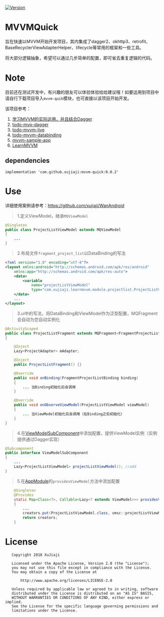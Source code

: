 [![Version](https://img.shields.io/badge/version-0.0.2-green.svg)]()
# MVVMQuick
旨在快速以MVVM开始开发项目，其内集成了dagger2、okhttp3、retrofit、BaseRecyclerViewAdapterHelper、lifecycle等常用的框架和一些工具。

将大部分逻辑抽象，希望可以通过几步简单的配置，即可省去重复逻辑的代码。

# Note
目前还在测试开发中，有兴趣的朋友可以体验体验给给建议哦！如要运用到项目中请自行下载项目导入`mvvm-quik`模块，也可直接以该项目开始开发。

该项目参考：

1. [学习MVVM的实际运用，并且结合Dagger](https://proandroiddev.com/mvvm-architecture-viewmodel-and-livedata-part-2-di-1a6b1f96d84b)
2. [todo-mvp-dagger](https://github.com/googlesamples/android-architecture/tree/todo-mvp-dagger)
3. [todo-mvvm-live](https://github.com/googlesamples/android-architecture/tree/todo-mvvm-live)
4. [todo-mvvm-databinding](https://github.com/googlesamples/android-architecture/tree/todo-mvvm-databinding)
5. [mvvm-sample-app](https://github.com/hazems/mvvm-sample-app)
6. [LearnMVVM](https://github.com/xujiaji/learn-android/tree/learn-mvvm)

## dependencies

```
implementation 'com.github.xujiaji:mvvm-quick:0.0.2'
```

# Use
详细使用案例请参考：https://github.com/xujiaji/WanAndroid

> 1.定义ViewModel，继承`MQViewModel`

``` java
@Singleton
public class ProjectListViewModel extends MQViewModel
{
    ...
}
```
> 2.布局文件`fragment_project_list`以DataBinding的写法

```xml
<?xml version="1.0" encoding="utf-8"?>
<layout xmlns:android="http://schemas.android.com/apk/res/android"
    xmlns:app="http://schemas.android.com/apk/res-auto">
    <data>
        <variable
            name="projectListViewModel"
            type="com.xujiaji.learnmvvm.module.projectlist.ProjectListViewModel"/>
    </data>
    ...
</layout>
```
> 3.ui中的写法，将DataBinding和ViewModel作为泛型配置，MQFragment会自动为您自动实例化

```java
@ActivityScoped
public class ProjectListFragment extends MQFragment<FragmentProjectListBinding, ProjectListViewModel>
{

    @Inject
    Lazy<ProjectAdapter> mAdapter;

    @Inject
    public ProjectListFragment() {}

    @Override
    public void onBinding(FragmentProjectListBinding binding)
    {
        ... 当Binding初始化后会调用
    }

    @Override
    public void onObserveViewModel(ProjectListViewModel viewModel)
    {
        ... 当ViewModel初始化后会调用（在Binding之后初始化）
    }
}
```
> 4.在[ViewModelSubComponent](app/src/main/java/com/xujiaji/learnmvvm/di/ViewModelSubComponent.java)中添加配置，提供ViewModel实例（实例提供通过Dagger实现）

```java
@Subcomponent
public interface ViewModelSubComponent
{
    ...
    Lazy<ProjectListViewModel> projectListViewModel(); //add
}
```
> 5.在[AppModule](app/src/main/java/com/xujiaji/learnmvvm/di/AppModule.java)的`providesViewModel`方法中添加配置

```java
    @Singleton
    @Provides
    static Map<Class<?>, Callable<Lazy<? extends ViewModel>>> providesViewModel(ViewModelSubComponent.Builder viewModelSubComponent)
    {
        ...
        creators.put(ProjectListViewModel.class, vmsc::projectListViewModel);//add
        return creators;
    }
```

# License
```
   Copyright 2018 XuJiaji

   Licensed under the Apache License, Version 2.0 (the "License");
   you may not use this file except in compliance with the License.
   You may obtain a copy of the License at

       http://www.apache.org/licenses/LICENSE-2.0

   Unless required by applicable law or agreed to in writing, software
   distributed under the License is distributed on an "AS IS" BASIS,
   WITHOUT WARRANTIES OR CONDITIONS OF ANY KIND, either express or implied.
   See the License for the specific language governing permissions and
   limitations under the License.
```